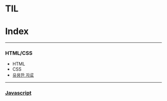 # TIL 

<h1>Index</h1>
<hr>
<h3>HTML/CSS</h3>
    <ul>
        <li>HTML</li>
        <li>CSS</li>
        <li><a href src="/HTML_CSS/유용한 자료/VSCOde단축키.md">유용한 자료</li>
    </ul>
<hr>
<h3>Javascript</h3>